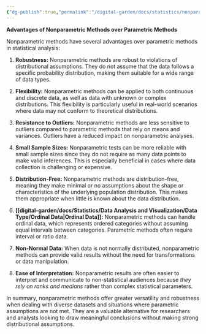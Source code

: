 ```yaml
---
{"dg-publish":true,"permalink":"/digital-garden/docs/statistics/nonparametric-methods/advantages-of-nonparametric-methods-over-parametric-methods/"}
---
```


**Advantages of Nonparametric Methods over Parametric Methods**

Nonparametric methods have several advantages over parametric methods in statistical analysis:

1. **Robustness:** Nonparametric methods are robust to violations of distributional assumptions. They do not assume that the data follows a specific probability distribution, making them suitable for a wide range of data types.

2. **Flexibility:** Nonparametric methods can be applied to both continuous and discrete data, as well as data with unknown or complex distributions. This flexibility is particularly useful in real-world scenarios where data may not conform to theoretical distributions.

3. **Resistance to Outliers:** Nonparametric methods are less sensitive to outliers compared to parametric methods that rely on means and variances. Outliers have a reduced impact on nonparametric analyses.

4. **Small Sample Sizes:** Nonparametric tests can be more reliable with small sample sizes since they do not require as many data points to make valid inferences. This is especially beneficial in cases where data collection is challenging or expensive.

5. **Distribution-Free:** Nonparametric methods are distribution-free, meaning they make minimal or no assumptions about the shape or characteristics of the underlying population distribution. This makes them appropriate when little is known about the data distribution.

6. **[[digital-garden/docs/Statistics/Data Analysis and Visualization/Data Type/Ordinal Data\|Ordinal Data]]:** Nonparametric methods can handle ordinal data, which represents ordered categories without assuming equal intervals between categories. Parametric methods often require interval or ratio data.

7. **Non-Normal Data:** When data is not normally distributed, nonparametric methods can provide valid results without the need for transformations or data manipulation.

8. **Ease of Interpretation:** Nonparametric results are often easier to interpret and communicate to non-statistical audiences because _they rely on ranks and medians_ rather than complex statistical parameters.

In summary, nonparametric methods offer greater versatility and robustness when dealing with diverse datasets and situations where parametric assumptions are not met. They are a valuable alternative for researchers and analysts looking to draw meaningful conclusions without making strong distributional assumptions.